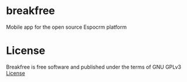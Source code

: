 # breakfree
Mobile app for the open source Espocrm platform

# License
Breakfree is free software and published under the terms of GNU GPLv3 <a href="">License</a>
